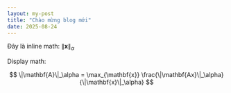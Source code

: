 ```yaml
---
layout: my-post
title: "Chào mừng blog mới"
date: 2025-08-24
---
```


Đây là inline math: $\|\mathbf{x}\|_\alpha$

Display math:

$$
\|\mathbf{A}\|_\alpha = \max_{\mathbf{x}} \frac{\|\mathbf{Ax}\|_\alpha}{\|\mathbf{x}\|_\alpha}
$$

